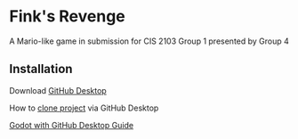 
# Fink's Revenge

A Mario-like game in submission for CIS 2103 Group 1 presented by Group 4


## Installation

Download [GitHub Desktop](https://desktop.github.com/)

How to [clone project](https://www.youtube.com/watch?v=PoZNIbs_wx8) via GitHub Desktop

[Godot with GitHub Desktop Guide](https://www.youtube.com/watch?v=5H4A74FIEtg)
